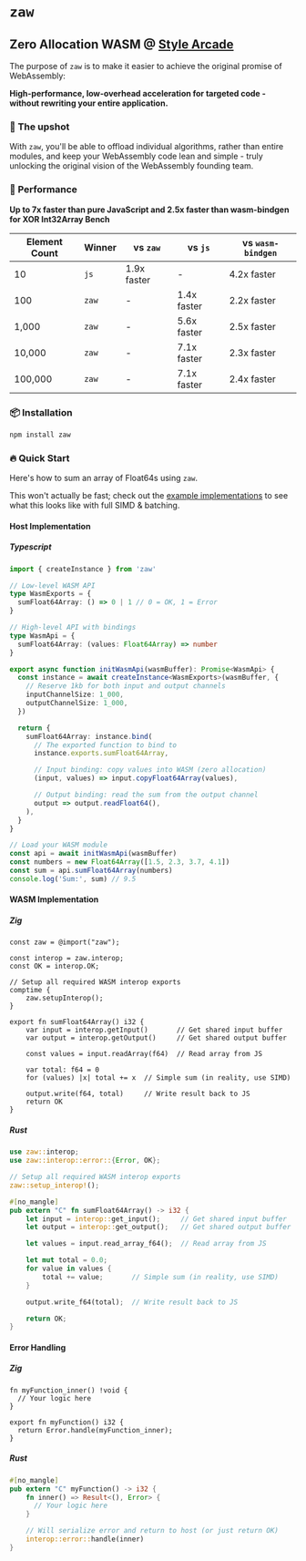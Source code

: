 # `zaw`

## Zero Allocation WASM @ <a href="https://stylearcade.com" target="_blank">Style Arcade</a>

The purpose of `zaw` is to make it easier to achieve the original promise of WebAssembly:

**High-performance, low-overhead acceleration for targeted code - without rewriting your entire application.**

### 🎯 The upshot

With `zaw`, you'll be able to offload individual algorithms, rather than entire modules, and keep your WebAssembly code lean and simple - truly unlocking the original vision of the WebAssembly founding team.

### 🚀 Performance

**Up to 7x faster than pure JavaScript and 2.5x faster than wasm-bindgen for XOR Int32Array Bench**

| Element Count | Winner | vs `zaw`    | vs `js`     | vs `wasm-bindgen` |
| ------------- | ------ | ----------- | ----------- | ----------------- |
| 10            | `js`   | 1.9x faster | -           | 4.2x faster       |
| 100           | `zaw`  | -           | 1.4x faster | 2.2x faster       |
| 1,000         | `zaw`  | -           | 5.6x faster | 2.5x faster       |
| 10,000        | `zaw`  | -           | 7.1x faster | 2.3x faster       |
| 100,000       | `zaw`  | -           | 7.1x faster | 2.4x faster       |

### 📦 Installation

```bash
npm install zaw
```

### 🔥 Quick Start

Here's how to sum an array of Float64s using `zaw`.

This won't actually be fast; check out the [example implementations](https://github.com/stylearcade/zaw/examples) to see what this looks like with full SIMD & batching.

#### Host Implementation

##### Typescript

```typescript
import { createInstance } from 'zaw'

// Low-level WASM API
type WasmExports = {
  sumFloat64Array: () => 0 | 1 // 0 = OK, 1 = Error
}

// High-level API with bindings
type WasmApi = {
  sumFloat64Array: (values: Float64Array) => number
}

export async function initWasmApi(wasmBuffer): Promise<WasmApi> {
  const instance = await createInstance<WasmExports>(wasmBuffer, {
    // Reserve 1kb for both input and output channels
    inputChannelSize: 1_000,
    outputChannelSize: 1_000,
  })

  return {
    sumFloat64Array: instance.bind(
      // The exported function to bind to
      instance.exports.sumFloat64Array,

      // Input binding: copy values into WASM (zero allocation)
      (input, values) => input.copyFloat64Array(values),

      // Output binding: read the sum from the output channel
      output => output.readFloat64(),
    ),
  }
}

// Load your WASM module
const api = await initWasmApi(wasmBuffer)
const numbers = new Float64Array([1.5, 2.3, 3.7, 4.1])
const sum = api.sumFloat64Array(numbers)
console.log('Sum:', sum) // 9.5
```

#### WASM Implementation

##### Zig

```zig
const zaw = @import("zaw");

const interop = zaw.interop;
const OK = interop.OK;

// Setup all required WASM interop exports
comptime {
    zaw.setupInterop();
}

export fn sumFloat64Array() i32 {
    var input = interop.getInput()       // Get shared input buffer
    var output = interop.getOutput()     // Get shared output buffer

    const values = input.readArray(f64)  // Read array from JS

    var total: f64 = 0
    for (values) |x| total += x  // Simple sum (in reality, use SIMD)

    output.write(f64, total)     // Write result back to JS
    return OK
}
```

##### Rust

```rust
use zaw::interop;
use zaw::interop::error::{Error, OK};

// Setup all required WASM interop exports
zaw::setup_interop!();

#[no_mangle]
pub extern "C" fn sumFloat64Array() -> i32 {
    let input = interop::get_input();     // Get shared input buffer
    let output = interop::get_output();   // Get shared output buffer

    let values = input.read_array_f64();  // Read array from JS

    let mut total = 0.0;
    for value in values {
        total += value;       // Simple sum (in reality, use SIMD)
    }

    output.write_f64(total);  // Write result back to JS

    return OK;
}
```

#### Error Handling

##### Zig

```zig
fn myFunction_inner() !void {
  // Your logic here
}

export fn myFunction() i32 {
  return Error.handle(myFunction_inner);
}
```

##### Rust

```rust
#[no_mangle]
pub extern "C" myFunction() -> i32 {
    fn inner() => Result<(), Error> {
      // Your logic here
    }

    // Will serialize error and return to host (or just return OK)
    interop::error::handle(inner)
}
```
